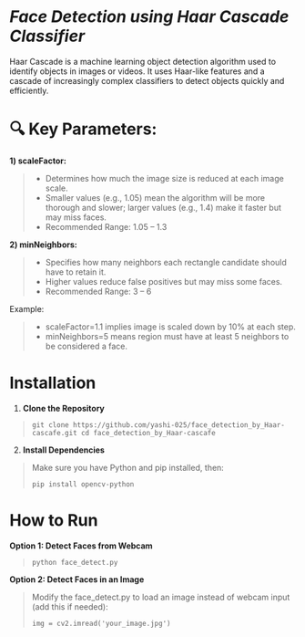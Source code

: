 # *Face Detection using Haar Cascade Classifier*

Haar Cascade is a machine learning object detection algorithm used to identify objects in images or videos. It uses Haar-like features and a cascade of increasingly complex classifiers to detect objects quickly and efficiently.

# 🔍 Key Parameters:
**1) scaleFactor:**
> - Determines how much the image size is reduced at each image scale.
> - Smaller values (e.g., 1.05) mean the algorithm will be more thorough and slower; larger values (e.g., 1.4) make it faster but may miss faces.
> - Recommended Range: 1.05 – 1.3

**2) minNeighbors:**
> - Specifies how many neighbors each rectangle candidate should have to retain it.
> - Higher values reduce false positives but may miss some faces.
> - Recommended Range: 3 – 6

Example:
> - scaleFactor=1.1 implies image is scaled down by 10% at each step.
> - minNeighbors=5 means region must have at least 5 neighbors to be considered a face.

# Installation
1. **Clone the Repository**
> <pre><code>git clone https://github.com/yashi-025/face_detection_by_Haar-cascafe.git cd face_detection_by_Haar-cascafe</code></pre>

2. **Install Dependencies**
> Make sure you have Python and pip installed, then:
> <pre><code>pip install opencv-python</code></pre>

# How to Run
**Option 1: Detect Faces from Webcam**
> <pre><code>python face_detect.py </code></pre>
**Option 2: Detect Faces in an Image**
> Modify the face_detect.py to load an image instead of webcam input (add this if needed):
> <pre><code>img = cv2.imread('your_image.jpg') </code></pre>
